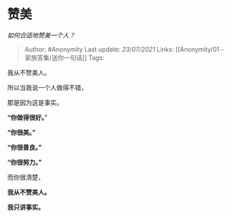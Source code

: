 # 赞美
*如何合适地赞美一个人？*

> Author: #Anonymity
Last update: *23/07/2021* 
Links: [[Anonymity/01 - 家族答集/送你一句话]] 
Tags:   



我从不赞美人。

所以当我说一个人做得不错，

那是因为这是事实。

**“你做得很好。**”

**“你很美。”**

**“你很善良。”**

**“你很努力。”**

而你很清楚，

**我从不赞美人。**

**我只讲事实。**



